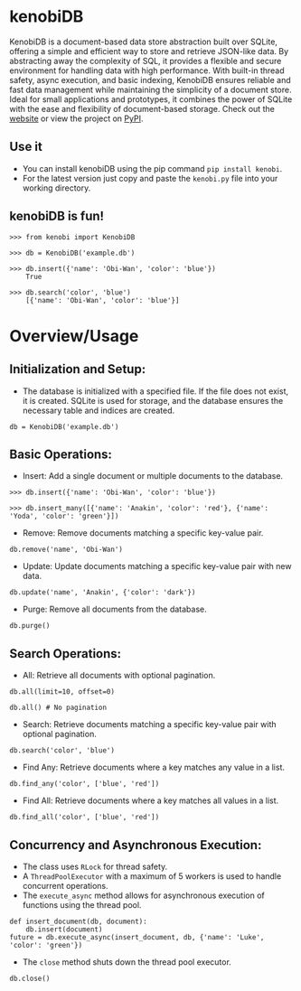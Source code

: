 # kenobiDB
KenobiDB is a document-based data store abstraction built over SQLite, offering a simple and efficient way to store and retrieve JSON-like data.
By abstracting away the complexity of SQL, it provides a flexible and secure environment for handling data with high performance. With built-in
thread safety, async execution, and basic indexing, KenobiDB ensures reliable and fast data management while maintaining the simplicity of a document store.
Ideal for small applications and prototypes, it combines the power of SQLite with the ease and flexibility of document-based storage. Check out
the [website](http://patx.github.io/kenobi/) or view the project on [PyPI](https://pypi.org/project/kenobi/).

## Use it
* You can install kenobiDB using the pip command  `pip install kenobi`.
* For the latest version just copy and paste the `kenobi.py` file into your working directory.

## kenobiDB is fun!
```
>>> from kenobi import KenobiDB

>>> db = KenobiDB('example.db')

>>> db.insert({'name': 'Obi-Wan', 'color': 'blue'})
    True

>>> db.search('color', 'blue')
    [{'name': 'Obi-Wan', 'color': 'blue'}]
```

# Overview/Usage

## Initialization and Setup:
* The database is initialized with a specified file. If the file does not exist, it is created. SQLite is used for storage, and the database ensures the necessary table and indices are created.
```
db = KenobiDB('example.db')
```

## Basic Operations:
* Insert: Add a single document or multiple documents to the database.
```
>>> db.insert({'name': 'Obi-Wan', 'color': 'blue'})

>>> db.insert_many([{'name': 'Anakin', 'color': 'red'}, {'name': 'Yoda', 'color': 'green'}])
```

* Remove: Remove documents matching a specific key-value pair.
```
db.remove('name', 'Obi-Wan')
```

* Update: Update documents matching a specific key-value pair with new data.
```
db.update('name', 'Anakin', {'color': 'dark'})
```

* Purge: Remove all documents from the database.
```
db.purge()
```

## Search Operations:
* All: Retrieve all documents with optional pagination.
```
db.all(limit=10, offset=0)

db.all() # No pagination
```

* Search: Retrieve documents matching a specific key-value pair with optional pagination.
```
db.search('color', 'blue')
```

* Find Any: Retrieve documents where a key matches any value in a list.
```
db.find_any('color', ['blue', 'red'])
```

* Find All: Retrieve documents where a key matches all values in a list.
```
db.find_all('color', ['blue', 'red'])
```

## Concurrency and Asynchronous Execution:
* The class uses `RLock` for thread safety.
* A `ThreadPoolExecutor` with a maximum of 5 workers is used to handle concurrent operations.
* The `execute_async` method allows for asynchronous execution of functions using the thread pool.
```
def insert_document(db, document):
    db.insert(document)
future = db.execute_async(insert_document, db, {'name': 'Luke', 'color': 'green'})
```

   * The `close` method shuts down the thread pool executor.
```
db.close()
```

